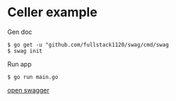 # Celler example

Gen doc

```console
$ go get -u "github.com/fullstack1120/swag/cmd/swag
$ swag init
```

Run app

```console
$ go run main.go
```

[open swagger](http://localhost:8080/swagger/index.html)

